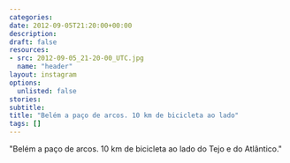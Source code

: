 ```yaml
---
categories:
date: 2012-09-05T21:20:00+00:00
description:
draft: false
resources:
- src: 2012-09-05_21-20-00_UTC.jpg
  name: "header"
layout: instagram
options:
  unlisted: false
stories:
subtitle:
title: "Belém a paço de arcos. 10 km de bicicleta ao lado"
tags: []
---
```


"Belém a paço de arcos. 10 km de bicicleta ao lado do Tejo e do Atlântico."
